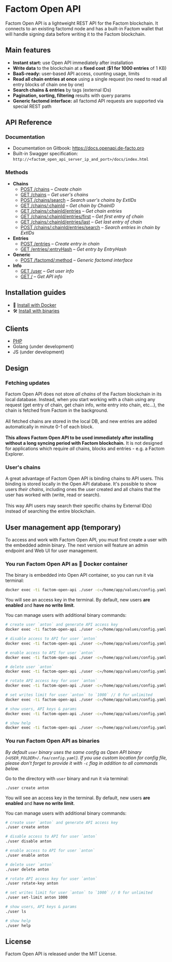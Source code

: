 # Factom Open API

Factom Open API is a lightweight REST API for the Factom blockchain. It connects to an existing factomd node and has a built-in Factom wallet that will handle signing data before writing it to the Factom blockchain.

## Main features

- **Instant start:** use Open API immediately after installation
- **Write data** to the blockchain at a **fixed cost** (**\$1 for 1000 entries** of 1 KB)
- **BaaS-ready:** user-based API access, counting usage, limits
- **Read all chain entries at once** using a single request (no need to read all entry blocks of chain one by one)
- **Search chains & entries** by tags (external IDs)
- **Pagination, sorting, filtering** results with query params
- **Generic factomd interface:** all factomd API requests are supported via special REST path

## API Reference

### Documentation

- Documentation on Gitbook: https://docs.openapi.de-facto.pro
- Built-in Swagger specification: `http://<factom_open_api_server_ip_and_port>/docs/index.html`

### Methods

- **Chains**
  - <a href="https://docs.openapi.de-facto.pro/chains/create-chain" target="_blank">POST /chains</a> – _Create chain_
  - <a href="https://docs.openapi.de-facto.pro/chains/get-chains" target="_blank">GET /chains</a> – _Get user's chains_
  - <a href="https://docs.openapi.de-facto.pro/chains/search-chains" target="_blank">POST /chains/search</a> – _Search user's chains by ExtIDs_
  - <a href="https://docs.openapi.de-facto.pro/chains/get-chain" target="_blank">GET /chains/:chainId</a> – _Get chain by ChainID_
  - <a href="https://docs.openapi.de-facto.pro/chains/get-chain-entries" target="_blank">GET /chains/:chainId/entries</a> – _Get chain entries_
  - <a href="https://docs.openapi.de-facto.pro/chains/get-chain-first-entry" target="_blank">GET /chains/:chainId/entries/first</a> – _Get first entry of chain_
  - <a href="https://docs.openapi.de-facto.pro/chains/get-chain-last-entry" target="_blank">GET /chains/:chainId/entries/last</a> – _Get last entry of chain_
  - <a href="https://docs.openapi.de-facto.pro/chains/search-chain-entries" target="_blank">POST /chains/:chainId/entries/search</a> – _Search entries in chain by ExtIDs_
- **Entries**
  - <a href="https://docs.openapi.de-facto.pro/entries/create-entry" target="_blank">POST /entries</a> – _Create entry in chain_
  - <a href="https://docs.openapi.de-facto.pro/entries/get-entry" target="_blank">GET /entries/:entryHash</a> – _Get entry by EntryHash_
- **Generic**
  - <a href="https://docs.openapi.de-facto.pro/factomd/factomd-method" target="_blank">POST /factomd/:method</a> – _Generic factomd interface_
- **Info**
  - <a href="https://docs.openapi.de-facto.pro/user/get-user" target="_blank">GET /user</a> – _Get user info_
  - <a href="https://docs.openapi.de-facto.pro/api/api-info" target="_blank">GET /</a> – _Get API info_

## Installation guides

- 🐳 <a href="https://github.com/DeFacto-Team/Factom-Open-API/blob/master/guides/INSTALL_DOCKER.md">Install with Docker</a>
- 🛠 <a href="https://github.com/DeFacto-Team/Factom-Open-API/blob/master/guides/INSTALL_BINARY.md">Install with binaries</a>

## Clients

- <a href="https://github.com/DeFacto-Team/Factom-Open-API-PHP" target="_blank">PHP</a>
- Golang (under development)
- JS (under development)

## Design

### Fetching updates

Factom Open API does not store _all chains_ of the Factom blockchain in its local database. Instead, when you start working with a chain using any request (get entry of chain, get chain info, write entry into chain, etc...), the chain is fetched from Factom in the background.
<br /><br />
All fetched chains are stored in the local DB, and new entries are added automatically in minute 0-1 of each block.
<br /><br />
**This allows Factom Open API to be used immediately after installing without a long syncing period with Factom blockchain.** It is not designed for applications which require _all_ chains, blocks and entries - e.g. a Factom Explorer.

### User's chains

A great advantage of Factom Open API is binding chains to API users. This binding is stored locally in the Open API database. It's possible to show users _their chains_, including ones the user created and all chains that the user has worked with (write, read or search).<br /><br />
This way API users may search their specific chains by External ID(s) instead of searching the entire blockchain.

## User management app (temporary)

To access and work with Factom Open API, you must first create a user with the embedded admin binary. The next version will feature an admin endpoint and Web UI for user management.

### You run Factom Open API as 🐳 Docker container

The binary is embedded into Open API container, so you can run it via terminal:

```bash
docker exec -ti factom-open-api ./user -c=/home/app/values/config.yaml create anton
```

You will see an access key in the terminal.
By default, new users **are enabled** and **have no write limit**.

You can manage users with additional binary commands:

```bash
# create user `anton` and generate API access key
docker exec -ti factom-open-api ./user -c=/home/app/values/config.yaml create anton

# disable access to API for user `anton`
docker exec -ti factom-open-api ./user -c=/home/app/values/config.yaml disable anton

# enable access to API for user `anton`
docker exec -ti factom-open-api ./user -c=/home/app/values/config.yaml enable anton

# delete user `anton`
docker exec -ti factom-open-api ./user -c=/home/app/values/config.yaml delete anton

# rotate API access key for user `anton`
docker exec -ti factom-open-api ./user -c=/home/app/values/config.yaml rotate-key anton

# set writes limit for user `anton` to `1000` // 0 for unlimited
docker exec -ti factom-open-api ./user -c=/home/app/values/config.yaml set-limit anton 1000

# show users, API keys & params
docker exec -ti factom-open-api ./user -c=/home/app/values/config.yaml ls

# show help
docker exec -ti factom-open-api ./user -c=/home/app/values/config.yaml help
```

### You run Factom Open API as binaries

*By default `user` binary uses the same config as Open API binary (`<USER_FOLDER>/.foa/config.yaml`). If you use custom location for config file, please don't forget to provide it with `-c` flag in addition to all commands below.*

Go to the directory with `user` binary and run it via terminal:

```bash
./user create anton
```

You will see an access key in the terminal.
By default, new users **are enabled** and **have no write limit**.

You can manage users with additional binary commands:

```bash
# create user `anton` and generate API access key
./user create anton

# disable access to API for user `anton`
./user disable anton

# enable access to API for user `anton`
./user enable anton

# delete user `anton`
./user delete anton

# rotate API access key for user `anton`
./user rotate-key anton

# set writes limit for user `anton` to `1000` // 0 for unlimited
./user set-limit anton 1000

# show users, API keys & params
./user ls

# show help
./user help
```

## License
Factom Open API is released under the MIT License.
